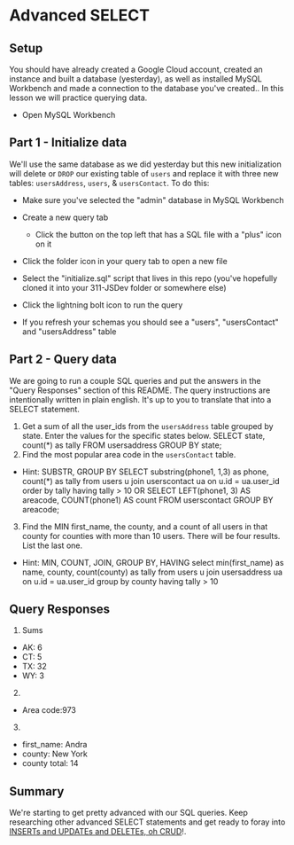 # Advanced SELECT

## Setup

You should have already created a Google Cloud account, created an instance and built a database (yesterday), as well as installed MySQL Workbench and made a connection to the database you've created.. In this lesson we will practice querying data.

* Open MySQL Workbench

## Part 1 - Initialize data

We'll use the same database as we did yesterday but this new initialization will delete or `DROP` our existing table of `users` and replace it with three new tables: `usersAddress`, `users`, & `usersContact`. To do this:

* Make sure you've selected the "admin" database in MySQL Workbench

* Create a new query tab
  * Click the button on the top left that has a SQL file with a "plus" icon on it

* Click the folder icon in your query tab to open a new file

* Select the "initialize.sql" script that lives in this repo (you've hopefully cloned it into your 311-JSDev folder or somewhere else)

* Click the lightning bolt icon to run the query

* If you refresh your schemas you should see a "users", "usersContact" and "usersAddress" table

## Part 2 - Query data
We are going to run a couple SQL queries and put the answers in the "Query Responses" section of this README. The query instructions are intentionally written in plain english. It's up to you to translate that into a SELECT statement.

1. Get a sum of all the user_ids from the `usersAddress` table grouped by state. Enter the values for the specific states below.
SELECT
state,
count(*) as tally
FROM
usersaddress
GROUP BY state;
2. Find the most popular area code in the `usersContact` table. 
  * Hint: SUBSTR, GROUP BY
  SELECT substring(phone1, 1,3) as phone, count(*) as tally
  from users u
  join userscontact ua
  on u.id = ua.user_id
  order by tally
  having tally > 10
  OR
SELECT LEFT(phone1, 3) AS areacode, COUNT(phone1) AS count 
FROM userscontact
GROUP BY areacode;
3. Find the MIN first_name, the county, and a count of all users in that county for counties with more than 10 users. There will be four results. List the last one. 
  * Hint: MIN, COUNT, JOIN, GROUP BY, HAVING
select min(first_name) as name, county, count(county) as tally
from users u
join usersaddress ua
on u.id = ua.user_id
group by county
having tally > 10

## Query Responses

1. Sums
  * AK: 6
  * CT: 5
  * TX: 32
  * WY: 3

2.
  * Area code:973
3.
  * first_name: Andra
  * county: New York
  * county total: 14


## Summary

We're starting to get pretty advanced with our SQL queries. Keep researching other advanced SELECT statements and get ready to foray into [INSERTs and UPDATEs and DELETEs, oh CRUD](https://www.youtube.com/watch?v=-HrfbV16-FQ)!.
